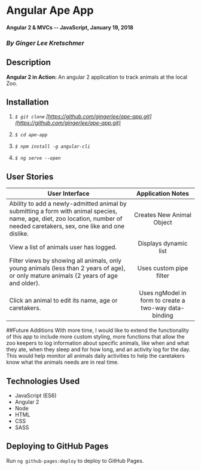 # Angular Ape App

#### Angular 2 & MVCs -- JavaScript, January 19, 2018

### _By Ginger Lee Kretschmer_

##  Description

**Angular 2 in Action:** An angular 2 application to track animals at the local Zoo.

## Installation

1. _`$ git clone`  [https://github.com/gingerlee/ape-app.git](https://github.com/gingerlee/ape-app.git)_

2. _`$ cd ape-app`_

3.  _`$ npm install -g angular-cli`_

4. _`$ ng serve --open`_


## User Stories

| User Interface   |      Application Notes      |  
|----------|:-------------:|
| Ability to add a newly-admitted animal by submitting a form with animal species, name, age, diet, zoo location, number of needed caretakers, sex, one like and one dislike. |  Creates New Animal Object |
| View a list of animals user has logged. | Displays dynamic list |
| Filter views by showing all animals, only young animals (less than 2 years of age), or only mature animals (2 years of age and older). | Uses custom pipe filter |
| Click an animal to edit its name, age or caretakers. | Uses ngModel in form to create a two-way data-binding |

##Future Additions
With more time, I would like to extend the functionality of this app to include more custom styling, more functions that allow the zoo keepers to log information about specific animals, like when and what they ate, when they sleep and for how long, and an activity log for the day. This would help monitor all animals daily activities to help the caretakers know what the animals needs are in real time.

## Technologies Used
* JavaScript (ES6)
* Angular 2
* Node
* HTML
* CSS
* SASS



## Deploying to GitHub Pages

Run `ng github-pages:deploy` to deploy to GitHub Pages.

